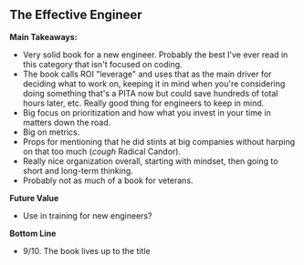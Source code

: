 ## The Effective Engineer

**Main Takeaways:**
- Very solid book for a new engineer. Probably the best I've ever read in this category that isn't focused on coding.
- The book calls ROI "leverage" and uses that as the main driver for deciding what to work on, keeping it in mind when you're considering doing something that's a PITA now but could save hundreds of total hours later, etc. Really good thing for engineers to keep in mind.
- Big focus on prioritization and how what you invest in your time in matters down the road.
- Big on metrics.
- Props for mentioning that he did stints at big companies without harping on that too much (*cough* Radical Candor).
- Really nice organization overall, starting with mindset, then going to short and long-term thinking.
- Probably not as much of a book for veterans.


**Future Value**
- Use in training for new engineers?

**Bottom Line**
- 9/10. The book lives up to the title
<!--stackedit_data:
eyJoaXN0b3J5IjpbMjI5ODE1ODIxLDE5MzUyODU4ODMsNTc0Nz
c3MDUyLC0zMzY4NDIwOTYsLTEwMDc0MDE0MzUsLTI0MjUzODU3
MCwxODUzODg2ODc0LDc3MDQ5NDI1MywyOTIwMTQyNTEsMTQ4Mj
MxMjMyMF19
-->
